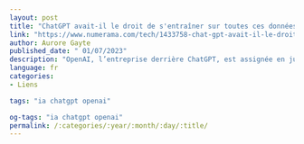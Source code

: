 ```yaml
---
layout: post
title: "ChatGPT avait-il le droit de s'entraîner sur toutes ces données ? la justice va trancher"
link: "https://www.numerama.com/tech/1433758-chat-gpt-avait-il-le-droit-de-sentrainer-sur-toutes-ces-donnees-la-justice-va-trancher.html"
author: Aurore Gayte
published_date: " 01/07/2023"
description: "OpenAI, l’entreprise derrière ChatGPT, est assignée en justice. Une action collective menée par un cabinet d’avocats estime que l’intelligence artificielle n’avait pas le droit de s’entraîner sur des publications en accès libres, comme des articles Wikipedia ou des commentaires sur les réseaux sociaux."
language: fr
categories:
- Liens

tags: "ia chatgpt openai"

og-tags: "ia chatgpt openai"
permalink: /:categories/:year/:month/:day/:title/
---
```

